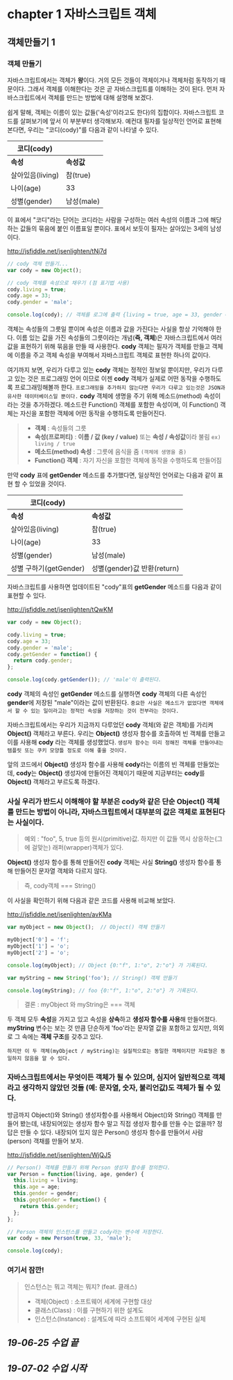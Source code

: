 

# chapter 1 자바스크립트 객체
## 객체만들기 1

### 객체 만들기
자바스크립트에서는 객체가 **왕**이다. 거의 모든 것들이 객체이거나 객체처럼 동작하기 때문이다. 그래서 객체를 이해한다는 것은 곧 자바스크립트를 이해하는 것이 된다. 먼저 자바스크립트에서 객체를 만드는 방법에 대해 설명해 보겠다.

쉽게 말해, 객체는 이름이 있는 값들('속성'이라고도 한다)의 집합이다. 자바스크립트 코드를 살펴보기에 앞서 이 부분부터 생각해보자. 예컨대 필자를 일상적인 언어로 표현해본다면, 우리는 "코디(cody)"를 다음과 같이 나타낼 수 있다.

|코디(cody)||
|---|---|
| **속성** | **속성값** |
| 살아있음(living) | 참(true) |
| 나이(age) | 33 |
| 성별(gender) | 남성(male) |

이 표에서 "코디"라는 단어는 코디라는 사람을 구성하는 여러 속성의 이름과 그에 해당하는 값들의 묶음에 붙인 이름표일 뿐이다. 표에서 보듯이 필자는 살아있는 3세의 남성이다.

<a href="http://jsfiddle.net/jsenlighten/tNj7d" target="blank">http://jsfiddle.net/jsenlighten/tNj7d</a>

```javascript
// cody 객체 만들기...
var cody = new Object();

// cody 객체를 속성으로 채우기 (점 표기법 사용)
cody.living = true;
cody.age = 33;
cody.gender = 'male';

console.log(cody); // 객체를 로그에 출력 {living = true, age = 33, gender = 'male'}
```

객체는 속성들의 그릇일 뿐이며 속성은 이름과 값을 가진다는 사실을 항상 기억해야 한다. 이름 있는 값을 가진 속성들의 그릇이라는 개념(**즉, 객체**)은 자바스크립트에서 여러 값을 표현하기 위해 묶음을 만들 때 사용한다. **cody** 객체는 필자가 객체를 만들고 객체에 이름을 주고 객체 속성을 부여해서 자바스크립트 객체로 표현한 하나의 값이다.

여기까지 보면, 우리가 다루고 있는 **cody** 객체는 정적인 정보일 뿐이지만, 우리가 다루고 있는 것은 프로그래밍 언어 이므로 이젠 **cody** 객체가 실제로 어떤 동작을 수행하도록 프로그래밍해볼까 한다. `프로그래밍을 추가하지 않는다면 우리가 다루고 있는것은 JSON과 유사한 데이터베이스일 뿐이다.` **cody** 객체에 생명을 주기 위해 메소드(method) 속성이라는 것을 추가하겠다. 메소드란 Function() 객체를 포함한 속성이며, 이 Function() 객체는 자신을 포함한 객체에 어떤 동작을 수행하도록 만들어진다. 


> - **객체** : 속성들의 그릇
> - **속성(프로퍼티)** : **이름 / 값 (key / value)** 또는 **속성 / 속성값**이라 불림 `ex) living / true`
> - **메소드(method) 속성** : 그릇에 음식을 줌 `(객체에 생명을 줌)` 
> - **Function() 객체** : 자기 자신을 포함한 객체에 동작을 수행하도록 만들어짐 

만약 **cody** 표에 **getGender** 메소드를 추가했다면, 일상적인 언어로는 다음과 같이 표현 할 수 있었을 것이다.

|코디(cody)||
|---|---|
| **속성** | **속성값** |
| 살아있음(living) | 참(true) |
| 나이(age) | 33 |
| 성별(gender) | 남성(male) |
| 성별 구하기(getGender) | 성별(gender)값 반환(return)|

자바스크립트를 사용하면 업데이트된 "cody"표의 **getGender** 메소드를 다음과 같이 표현할 수 있다.

<a href="http://jsfiddle.net/jsenlighten/tQwKM" target="blank">http://jsfiddle.net/jsenlighten/tQwKM</a>

```javascript
var cody = new Object();

cody.living = true;
cody.age = 33;
cody.gender = 'male';
cody.getGender = function() {
  return cody.gender;
};

console.log(cody.getGender()); // 'male'이 출력된다.
```

**cody** 객체의 속성인 **getGender** 메소드를 실행하면 **cody** 객체의 다른 속성인 **gender**에 저장된 "male"이라는 값이 반환된다. `중요한 사실은 메소드가 없었다면 객체에서 할 수 있는 일이라고는 정적인 속성을 저장하는 것이 전부라는 것이다.`

자바스크립트에서는 우리가 지금까지 다루었던 **cody** 객체(와 같은 객체)를 가리켜 **Object()** 객체라고 부른다. 우리는 **Object()** 생성자 함수를 호출하여 빈 객체를 만들고 이를 사용해 **cody** 라는 객체를 생성했었다. `생성자 함수는 미리 정해진 객체를 만들어내는 템플릿 또는 쿠키 모양틀 정도로 이해 좋을 것이다.`

앞의 코드에서 **Object()** 생성자 함수를 사용해 **cody**라는 이름의 빈 객체를 만들었는데, **cody**는 **Object()** 생성자에 만들어진 객체이기 때문에 지금부터는 **cody**를 **Object()** 객체라고 부르도록 하겠다.

### 사실 우리가 반드시 이해해야 할 부분은 cody와 같은 단순 Object() 객체를 만드는 방법이 아니라, 자바스크립트에서 대부분의 값은 객체로 표현된다는 사실이다.

> 예외 : "foo", 5, true 등의 원시(primitive)값. 하지만 이 값들 역시 상응하는(그에 걸맞는) 래퍼(wrapper)객체가 있다.

**Object()** 생성자 함수를 통해 만들어진 **cody** 객체는 사실 **String()** 생성자 함수를 통해 만들어진 문자열 객체와 다르지 않다.
> 즉, cody객체 === String()

이 사실을 확인하기 위해 다음과 같은 코드를 사용해 비교해 보았다.

<a href="http://jsfiddle.net/jsenlighten/avKMa" target="blank">http://jsfiddle.net/jsenlighten/avKMa</a>

```javascript
var myObject = new Object();  // Object() 객체 만들기

myObject['0'] = 'f';
myObject['1'] = 'o';
myObject['2'] = 'o';

console.log(myObject); // Object {0:"f", 1:"o", 2:"o"} 가 기록된다.

var myString = new String('foo'); // String() 객체 만들기

console.log(myString); // foo {0:"f", 1:"o", 2:"o"} 가 기록된다.
```

> 결론 : myObject 와 myString은 === 객체

두 객체 모두 **속성**을 가지고 있고 속성을 **상속**하고 **생성자 함수를 사용**해 만들어졌다. **myString** 변수는 보는 것 만큼 단순하게 'foo'라는 문자열 값을 포함하고 있지만, 의외로 그 속에는 **객체 구조**를 갖추고 있다.

`하지만 이 두 객체(myObject / myString)는 실질적으로는 동일한 객체이지만 자료형은 동일하지 않음을 알 수 있다.`

### 자바스크립트에서는 무엇이든 객체가 될 수 있으며, 심지어 일반적으로 객체라고 생각하지 않았던 것들 (예: 문자열, 숫자, 불리언값)도 객체가 될 수 있다. 

방금까지 Object()와 String() 생성자함수를 사용해서 Object()와 String() 객체를 만들어 봤는데, 내장되어있는 생성자 함수 말고 직접 생성자 함수를 만들 수는 없을까? 정답은 만들 수 있다. 내장되어 있지 않은 Person() 생성자 함수를 만들어서 사람(person) 객채를 만들어 보자.

<a href="http://jsfiddle.net/jsenlighten/WjQJ5" target="blank">http://jsfiddle.net/jsenlighten/WjQJ5</a>

```javascript
// Person() 객체를 만들기 위해 Person 생성자 함수를 정의한다.
var Person = function(living, age, gender) {
  this.living = living;
  this.age = age;
  this.gender = gender;
  this.gegtGender = function() {
    return this.gender;
  };
};

// Person 객체의 인스턴스를 만들고 cody라는 변수에 저장한다.
var cody = new Person(true, 33, 'male');

console.log(cody);
```

### 여기서 잠깐!
> 인스턴스는 뭐고 객체는 뭐지? (feat. 클래스)
> - 객체(Object) : 소프트웨어 세계에 구현할 대상
> - 클래스(Class) : 이를 구현하기 위한 설계도
> - 인스턴스(Instance) : 설계도에 따라 소프트웨어 세계에 구현된 실체

## ***19-06-25 수업 끝***

## ***19-07-02 수업 시작***
